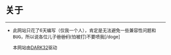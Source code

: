 # 关于

---

+ 此网站只花了6天编写（仅我一个人），肯定是无法避免一些兼容性问题和<kbd>BUG</kbd>，所以说各位儿子~~爸爸们~~(怕被打)不要喷我[/doge]

  

  本网站由[DARK32](https://github.com/KZ91/DARK32)驱动

